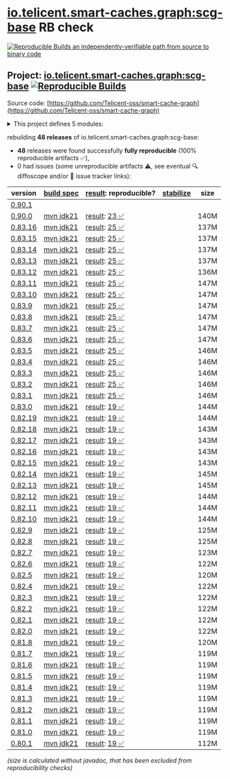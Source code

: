 [io.telicent.smart-caches.graph:scg-base](https://central.sonatype.com/artifact/io.telicent.smart-caches.graph/scg-base/versions) RB check
=======

[![Reproducible Builds](https://reproducible-builds.org/images/logos/rb.svg) an independently-verifiable path from source to binary code](https://reproducible-builds.org/)

## Project: [io.telicent.smart-caches.graph:scg-base](https://central.sonatype.com/artifact/io.telicent.smart-caches.graph/scg-base/versions) [![Reproducible Builds](https://img.shields.io/endpoint?url=https://raw.githubusercontent.com/jvm-repo-rebuild/reproducible-central/master/content/io/telicent/smart-caches/graph/scg-base/badge.json)](https://github.com/jvm-repo-rebuild/reproducible-central/blob/master/content/io/telicent/smart-caches/graph/scg-base/README.md)

Source code: [https://github.com/Telicent-oss/smart-cache-graph](https://github.com/Telicent-oss/smart-cache-graph)

<details><summary>This project defines 5 modules:</summary>

* [io.telicent.smart-caches.graph:docker](https://central.sonatype.com/artifact/io.telicent.smart-caches.graph/docker/overview)
* [io.telicent.smart-caches.graph:scg-base](https://central.sonatype.com/artifact/io.telicent.smart-caches.graph/scg-base/overview)
* [io.telicent.smart-caches.graph:scg-benchmark](https://central.sonatype.com/artifact/io.telicent.smart-caches.graph/scg-benchmark/overview)
* [io.telicent.smart-caches.graph:scg-server](https://central.sonatype.com/artifact/io.telicent.smart-caches.graph/scg-server/overview)
* [io.telicent.smart-caches.graph:scg-system](https://central.sonatype.com/artifact/io.telicent.smart-caches.graph/scg-system/overview)
</details>

rebuilding **48 releases** of io.telicent.smart-caches.graph:scg-base:
- **48** releases were found successfully **fully reproducible** (100% reproducible artifacts :white_check_mark:),
- 0 had issues (some unreproducible artifacts :warning:, see eventual :mag: diffoscope and/or :memo: issue tracker links):

| version | [build spec](/BUILDSPEC.md) | [result](https://reproducible-builds.org/docs/jvm/): reproducible? | [stabilize](https://github.com/google/oss-rebuild/blob/main/cmd/stabilize/README.md) | size |
| -- | --------- | ------ | ------ | -- |
| [0.90.1](https://central.sonatype.com/artifact/io.telicent.smart-caches.graph/scg-base/0.90.1/pom) | | | |
| [0.90.0](https://central.sonatype.com/artifact/io.telicent.smart-caches.graph/scg-base/0.90.0/pom) | [mvn jdk21](scg-base-0.90.0.buildspec) | [result](scg-base-0.90.0.buildinfo): [23 :white_check_mark: ](scg-base-0.90.0.buildcompare) | | 140M |
| [0.83.16](https://central.sonatype.com/artifact/io.telicent.smart-caches.graph/scg-base/0.83.16/pom) | [mvn jdk21](scg-base-0.83.16.buildspec) | [result](scg-base-0.83.16.buildinfo): [25 :white_check_mark: ](scg-base-0.83.16.buildcompare) | | 137M |
| [0.83.15](https://central.sonatype.com/artifact/io.telicent.smart-caches.graph/scg-base/0.83.15/pom) | [mvn jdk21](scg-base-0.83.15.buildspec) | [result](scg-base-0.83.15.buildinfo): [25 :white_check_mark: ](scg-base-0.83.15.buildcompare) | | 137M |
| [0.83.14](https://central.sonatype.com/artifact/io.telicent.smart-caches.graph/scg-base/0.83.14/pom) | [mvn jdk21](scg-base-0.83.14.buildspec) | [result](scg-base-0.83.14.buildinfo): [25 :white_check_mark: ](scg-base-0.83.14.buildcompare) | | 137M |
| [0.83.13](https://central.sonatype.com/artifact/io.telicent.smart-caches.graph/scg-base/0.83.13/pom) | [mvn jdk21](scg-base-0.83.13.buildspec) | [result](scg-base-0.83.13.buildinfo): [25 :white_check_mark: ](scg-base-0.83.13.buildcompare) | | 137M |
| [0.83.12](https://central.sonatype.com/artifact/io.telicent.smart-caches.graph/scg-base/0.83.12/pom) | [mvn jdk21](scg-base-0.83.12.buildspec) | [result](scg-base-0.83.12.buildinfo): [25 :white_check_mark: ](scg-base-0.83.12.buildcompare) | | 136M |
| [0.83.11](https://central.sonatype.com/artifact/io.telicent.smart-caches.graph/scg-base/0.83.11/pom) | [mvn jdk21](scg-base-0.83.11.buildspec) | [result](scg-base-0.83.11.buildinfo): [25 :white_check_mark: ](scg-base-0.83.11.buildcompare) | | 147M |
| [0.83.10](https://central.sonatype.com/artifact/io.telicent.smart-caches.graph/scg-base/0.83.10/pom) | [mvn jdk21](scg-base-0.83.10.buildspec) | [result](scg-base-0.83.10.buildinfo): [25 :white_check_mark: ](scg-base-0.83.10.buildcompare) | | 147M |
| [0.83.9](https://central.sonatype.com/artifact/io.telicent.smart-caches.graph/scg-base/0.83.9/pom) | [mvn jdk21](scg-base-0.83.9.buildspec) | [result](scg-base-0.83.9.buildinfo): [25 :white_check_mark: ](scg-base-0.83.9.buildcompare) | | 147M |
| [0.83.8](https://central.sonatype.com/artifact/io.telicent.smart-caches.graph/scg-base/0.83.8/pom) | [mvn jdk21](scg-base-0.83.8.buildspec) | [result](scg-base-0.83.8.buildinfo): [25 :white_check_mark: ](scg-base-0.83.8.buildcompare) | | 147M |
| [0.83.7](https://central.sonatype.com/artifact/io.telicent.smart-caches.graph/scg-base/0.83.7/pom) | [mvn jdk21](scg-base-0.83.7.buildspec) | [result](scg-base-0.83.7.buildinfo): [25 :white_check_mark: ](scg-base-0.83.7.buildcompare) | | 147M |
| [0.83.6](https://central.sonatype.com/artifact/io.telicent.smart-caches.graph/scg-base/0.83.6/pom) | [mvn jdk21](scg-base-0.83.6.buildspec) | [result](scg-base-0.83.6.buildinfo): [25 :white_check_mark: ](scg-base-0.83.6.buildcompare) | | 147M |
| [0.83.5](https://central.sonatype.com/artifact/io.telicent.smart-caches.graph/scg-base/0.83.5/pom) | [mvn jdk21](scg-base-0.83.5.buildspec) | [result](scg-base-0.83.5.buildinfo): [25 :white_check_mark: ](scg-base-0.83.5.buildcompare) | | 146M |
| [0.83.4](https://central.sonatype.com/artifact/io.telicent.smart-caches.graph/scg-base/0.83.4/pom) | [mvn jdk21](scg-base-0.83.4.buildspec) | [result](scg-base-0.83.4.buildinfo): [25 :white_check_mark: ](scg-base-0.83.4.buildcompare) | | 146M |
| [0.83.3](https://central.sonatype.com/artifact/io.telicent.smart-caches.graph/scg-base/0.83.3/pom) | [mvn jdk21](scg-base-0.83.3.buildspec) | [result](scg-base-0.83.3.buildinfo): [25 :white_check_mark: ](scg-base-0.83.3.buildcompare) | | 146M |
| [0.83.2](https://central.sonatype.com/artifact/io.telicent.smart-caches.graph/scg-base/0.83.2/pom) | [mvn jdk21](scg-base-0.83.2.buildspec) | [result](scg-base-0.83.2.buildinfo): [25 :white_check_mark: ](scg-base-0.83.2.buildcompare) | | 146M |
| [0.83.1](https://central.sonatype.com/artifact/io.telicent.smart-caches.graph/scg-base/0.83.1/pom) | [mvn jdk21](scg-base-0.83.1.buildspec) | [result](scg-base-0.83.1.buildinfo): [25 :white_check_mark: ](scg-base-0.83.1.buildcompare) | | 146M |
| [0.83.0](https://central.sonatype.com/artifact/io.telicent.smart-caches.graph/scg-base/0.83.0/pom) | [mvn jdk21](scg-base-0.83.0.buildspec) | [result](scg-base-0.83.0.buildinfo): [19 :white_check_mark: ](scg-base-0.83.0.buildcompare) | | 144M |
| [0.82.19](https://central.sonatype.com/artifact/io.telicent.smart-caches.graph/scg-base/0.82.19/pom) | [mvn jdk21](scg-base-0.82.19.buildspec) | [result](scg-base-0.82.19.buildinfo): [19 :white_check_mark: ](scg-base-0.82.19.buildcompare) | | 144M |
| [0.82.18](https://central.sonatype.com/artifact/io.telicent.smart-caches.graph/scg-base/0.82.18/pom) | [mvn jdk21](scg-base-0.82.18.buildspec) | [result](scg-base-0.82.18.buildinfo): [19 :white_check_mark: ](scg-base-0.82.18.buildcompare) | | 143M |
| [0.82.17](https://central.sonatype.com/artifact/io.telicent.smart-caches.graph/scg-base/0.82.17/pom) | [mvn jdk21](scg-base-0.82.17.buildspec) | [result](scg-base-0.82.17.buildinfo): [19 :white_check_mark: ](scg-base-0.82.17.buildcompare) | | 143M |
| [0.82.16](https://central.sonatype.com/artifact/io.telicent.smart-caches.graph/scg-base/0.82.16/pom) | [mvn jdk21](scg-base-0.82.16.buildspec) | [result](scg-base-0.82.16.buildinfo): [19 :white_check_mark: ](scg-base-0.82.16.buildcompare) | | 143M |
| [0.82.15](https://central.sonatype.com/artifact/io.telicent.smart-caches.graph/scg-base/0.82.15/pom) | [mvn jdk21](scg-base-0.82.15.buildspec) | [result](scg-base-0.82.15.buildinfo): [19 :white_check_mark: ](scg-base-0.82.15.buildcompare) | | 143M |
| [0.82.14](https://central.sonatype.com/artifact/io.telicent.smart-caches.graph/scg-base/0.82.14/pom) | [mvn jdk21](scg-base-0.82.14.buildspec) | [result](scg-base-0.82.14.buildinfo): [19 :white_check_mark: ](scg-base-0.82.14.buildcompare) | | 145M |
| [0.82.13](https://central.sonatype.com/artifact/io.telicent.smart-caches.graph/scg-base/0.82.13/pom) | [mvn jdk21](scg-base-0.82.13.buildspec) | [result](scg-base-0.82.13.buildinfo): [19 :white_check_mark: ](scg-base-0.82.13.buildcompare) | | 145M |
| [0.82.12](https://central.sonatype.com/artifact/io.telicent.smart-caches.graph/scg-base/0.82.12/pom) | [mvn jdk21](scg-base-0.82.12.buildspec) | [result](scg-base-0.82.12.buildinfo): [19 :white_check_mark: ](scg-base-0.82.12.buildcompare) | | 144M |
| [0.82.11](https://central.sonatype.com/artifact/io.telicent.smart-caches.graph/scg-base/0.82.11/pom) | [mvn jdk21](scg-base-0.82.11.buildspec) | [result](scg-base-0.82.11.buildinfo): [19 :white_check_mark: ](scg-base-0.82.11.buildcompare) | | 144M |
| [0.82.10](https://central.sonatype.com/artifact/io.telicent.smart-caches.graph/scg-base/0.82.10/pom) | [mvn jdk21](scg-base-0.82.10.buildspec) | [result](scg-base-0.82.10.buildinfo): [19 :white_check_mark: ](scg-base-0.82.10.buildcompare) | | 144M |
| [0.82.9](https://central.sonatype.com/artifact/io.telicent.smart-caches.graph/scg-base/0.82.9/pom) | [mvn jdk21](scg-base-0.82.9.buildspec) | [result](scg-base-0.82.9.buildinfo): [19 :white_check_mark: ](scg-base-0.82.9.buildcompare) | | 125M |
| [0.82.8](https://central.sonatype.com/artifact/io.telicent.smart-caches.graph/scg-base/0.82.8/pom) | [mvn jdk21](scg-base-0.82.8.buildspec) | [result](scg-base-0.82.8.buildinfo): [19 :white_check_mark: ](scg-base-0.82.8.buildcompare) | | 125M |
| [0.82.7](https://central.sonatype.com/artifact/io.telicent.smart-caches.graph/scg-base/0.82.7/pom) | [mvn jdk21](scg-base-0.82.7.buildspec) | [result](scg-base-0.82.7.buildinfo): [19 :white_check_mark: ](scg-base-0.82.7.buildcompare) | | 123M |
| [0.82.6](https://central.sonatype.com/artifact/io.telicent.smart-caches.graph/scg-base/0.82.6/pom) | [mvn jdk21](scg-base-0.82.6.buildspec) | [result](scg-base-0.82.6.buildinfo): [19 :white_check_mark: ](scg-base-0.82.6.buildcompare) | | 122M |
| [0.82.5](https://central.sonatype.com/artifact/io.telicent.smart-caches.graph/scg-base/0.82.5/pom) | [mvn jdk21](scg-base-0.82.5.buildspec) | [result](scg-base-0.82.5.buildinfo): [19 :white_check_mark: ](scg-base-0.82.5.buildcompare) | | 120M |
| [0.82.4](https://central.sonatype.com/artifact/io.telicent.smart-caches.graph/scg-base/0.82.4/pom) | [mvn jdk21](scg-base-0.82.4.buildspec) | [result](scg-base-0.82.4.buildinfo): [19 :white_check_mark: ](scg-base-0.82.4.buildcompare) | | 122M |
| [0.82.3](https://central.sonatype.com/artifact/io.telicent.smart-caches.graph/scg-base/0.82.3/pom) | [mvn jdk21](scg-base-0.82.3.buildspec) | [result](scg-base-0.82.3.buildinfo): [19 :white_check_mark: ](scg-base-0.82.3.buildcompare) | | 122M |
| [0.82.2](https://central.sonatype.com/artifact/io.telicent.smart-caches.graph/scg-base/0.82.2/pom) | [mvn jdk21](scg-base-0.82.2.buildspec) | [result](scg-base-0.82.2.buildinfo): [19 :white_check_mark: ](scg-base-0.82.2.buildcompare) | | 122M |
| [0.82.1](https://central.sonatype.com/artifact/io.telicent.smart-caches.graph/scg-base/0.82.1/pom) | [mvn jdk21](scg-base-0.82.1.buildspec) | [result](scg-base-0.82.1.buildinfo): [19 :white_check_mark: ](scg-base-0.82.1.buildcompare) | | 122M |
| [0.82.0](https://central.sonatype.com/artifact/io.telicent.smart-caches.graph/scg-base/0.82.0/pom) | [mvn jdk21](scg-base-0.82.0.buildspec) | [result](scg-base-0.82.0.buildinfo): [19 :white_check_mark: ](scg-base-0.82.0.buildcompare) | | 122M |
| [0.81.8](https://central.sonatype.com/artifact/io.telicent.smart-caches.graph/scg-base/0.81.8/pom) | [mvn jdk21](scg-base-0.81.8.buildspec) | [result](scg-base-0.81.8.buildinfo): [19 :white_check_mark: ](scg-base-0.81.8.buildcompare) | | 120M |
| [0.81.7](https://central.sonatype.com/artifact/io.telicent.smart-caches.graph/scg-base/0.81.7/pom) | [mvn jdk21](scg-base-0.81.7.buildspec) | [result](scg-base-0.81.7.buildinfo): [19 :white_check_mark: ](scg-base-0.81.7.buildcompare) | | 119M |
| [0.81.6](https://central.sonatype.com/artifact/io.telicent.smart-caches.graph/scg-base/0.81.6/pom) | [mvn jdk21](scg-base-0.81.6.buildspec) | [result](scg-base-0.81.6.buildinfo): [19 :white_check_mark: ](scg-base-0.81.6.buildcompare) | | 119M |
| [0.81.5](https://central.sonatype.com/artifact/io.telicent.smart-caches.graph/scg-base/0.81.5/pom) | [mvn jdk21](scg-base-0.81.5.buildspec) | [result](scg-base-0.81.5.buildinfo): [19 :white_check_mark: ](scg-base-0.81.5.buildcompare) | | 119M |
| [0.81.4](https://central.sonatype.com/artifact/io.telicent.smart-caches.graph/scg-base/0.81.4/pom) | [mvn jdk21](scg-base-0.81.4.buildspec) | [result](scg-base-0.81.4.buildinfo): [19 :white_check_mark: ](scg-base-0.81.4.buildcompare) | | 119M |
| [0.81.3](https://central.sonatype.com/artifact/io.telicent.smart-caches.graph/scg-base/0.81.3/pom) | [mvn jdk21](scg-base-0.81.3.buildspec) | [result](scg-base-0.81.3.buildinfo): [19 :white_check_mark: ](scg-base-0.81.3.buildcompare) | | 119M |
| [0.81.2](https://central.sonatype.com/artifact/io.telicent.smart-caches.graph/scg-base/0.81.2/pom) | [mvn jdk21](scg-base-0.81.2.buildspec) | [result](scg-base-0.81.2.buildinfo): [19 :white_check_mark: ](scg-base-0.81.2.buildcompare) | | 119M |
| [0.81.1](https://central.sonatype.com/artifact/io.telicent.smart-caches.graph/scg-base/0.81.1/pom) | [mvn jdk21](scg-base-0.81.1.buildspec) | [result](scg-base-0.81.1.buildinfo): [19 :white_check_mark: ](scg-base-0.81.1.buildcompare) | | 119M |
| [0.81.0](https://central.sonatype.com/artifact/io.telicent.smart-caches.graph/scg-base/0.81.0/pom) | [mvn jdk21](scg-base-0.81.0.buildspec) | [result](scg-base-0.81.0.buildinfo): [19 :white_check_mark: ](scg-base-0.81.0.buildcompare) | | 119M |
| [0.80.1](https://central.sonatype.com/artifact/io.telicent.smart-caches.graph/scg-base/0.80.1/pom) | [mvn jdk21](scg-base-0.80.1.buildspec) | [result](scg-base-0.80.1.buildinfo): [19 :white_check_mark: ](scg-base-0.80.1.buildcompare) | | 112M |

<i>(size is calculated without javadoc, that has been excluded from reproducibility checks)</i>
